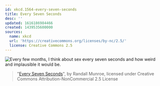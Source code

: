 ```yaml
---
id: xkcd.1564-every-seven-seconds
title: Every Seven Seconds
desc: ''
updated: 1616186984466
created: 1439535600000
sources:
  name: xkcd
  url: 'https://creativecommons.org/licenses/by-nc/2.5/'
  license: Creative Commons 2.5
---
```

![Every few months, I think about sex every seven seconds and how weird and implausible it would be.](https://imgs.xkcd.com/comics/every_seven_seconds.png)
> "[Every Seven Seconds](https://xkcd.com/1564/)", by Randall Munroe, licensed under Creative Commons Attribution-NonCommercial 2.5 License
